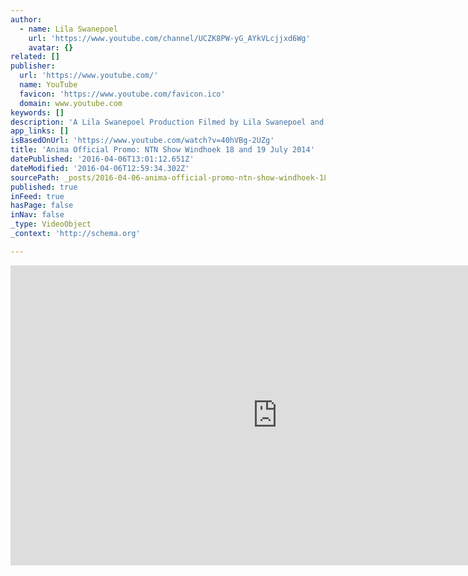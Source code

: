 ```yaml
---
author:
  - name: Lila Swanepoel
    url: 'https://www.youtube.com/channel/UCZK8PW-yG_AYkVLcjjxd6Wg'
    avatar: {}
related: []
publisher:
  url: 'https://www.youtube.com/'
  name: YouTube
  favicon: 'https://www.youtube.com/favicon.ico'
  domain: www.youtube.com
keywords: []
description: 'A Lila Swanepoel Production Filmed by Lila Swanepoel and Haiko Boldt Edited by Lila Swanepoel 2014 (c) *Copyright Lila Swanepoel Special Thanks DB Audio Namibia'
app_links: []
isBasedOnUrl: 'https://www.youtube.com/watch?v=40hVBg-2UZg'
title: 'Anima Official Promo: NTN Show Windhoek 18 and 19 July 2014'
datePublished: '2016-04-06T13:01:12.651Z'
dateModified: '2016-04-06T12:59:34.302Z'
sourcePath: _posts/2016-04-06-anima-official-promo-ntn-show-windhoek-18-and-19-july-2014.md
published: true
inFeed: true
hasPage: false
inNav: false
_type: VideoObject
_context: 'http://schema.org'

---
```

<iframe src="https://cdn.embedly.com/widgets/media.html?src=https%3A%2F%2Fwww.youtube.com%2Fembed%2F40hVBg-2UZg%3Ffeature%3Doembed&amp;url=https%3A%2F%2Fwww.youtube.com%2Fwatch%3Fv%3D40hVBg-2UZg&amp;image=https%3A%2F%2Fi.ytimg.com%2Fvi%2F40hVBg-2UZg%2Fhqdefault.jpg&amp;key=b7d04c9b404c499eba89ee7072e1c4f7&amp;type=text%2Fhtml&amp;schema=youtube" width="854" height="480" scrolling="no" frameborder="0" allowfullscreen="allowfullscreen" style=""></iframe>